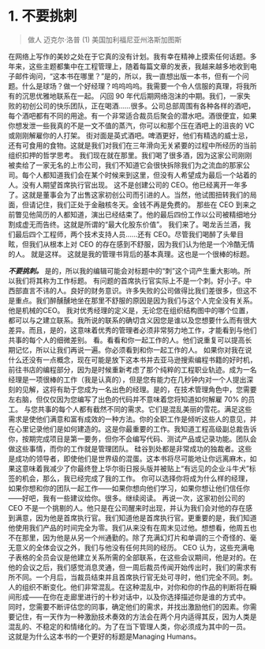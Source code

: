 # 1. 不要挑刺
> 做人
> 迈克尔·洛普
> (1)
> 美国加利福尼亚州洛斯加图斯

在网络上写作的美妙之处在于它真的没有计划。我有幸在精神上摸索任何话题。多年来，这些主题都集中在工程管理上，随着每篇文章的发表，我越来越多地收到电子邮件询问，“这本书在哪里？”是的，所以，我一直想出版一本书，但有一个问题。什么是球场？做一个好经理？呜呜呜呜。我需要一个令人信服的真理，将我所有的沉思优雅地联系在一起。
闪回 90 年代后期网络泡沫的中期。我们，一家失败的初创公司的快乐团队，正在喝酒……很多。公司总部周围有各种各样的酒吧，每个酒吧都有不同的用途。有一个非常适合裁员后聚会的潜水吧。酒很便宜，如果你想发泄一些我真的不是一文不值的蒸汽，你可以和那个压在酒吧上的沮丧的 VC 或刚刚解雇你的人打架。
街对面是英式酒吧。啤酒更好，他们有精选的威士忌，还有可食用的食物。这就是我们对我们在三年滑向无关紧要的过程中所经历的当前组织扣押的哲学思考。
我们现在就在那里。我们喝了很多酒，因为这家公司刚刚被卖给了一家无名的上市公司，我们不知道它会很快拆除我们为之流血的那家公司。每个人都知道我们会在某个时候来到这里，但没有人希望成为最后一个站着的人。没有人期望首席执行官出现。
这不是创建公司的 CEO。他已经离开一年多了。这就是董事会为了出售这家初创公司而引进的人。当然，他试图扭转我们的局面，但请记住，我们正处于金融核冬天。金钱不再是免费的。
那些在 CEO 到来之前瞥见他简历的人都知道，演出已经结束了。他的最后四份工作以公司被精细地分割成虚无而告终。这就是所谓的“最大化股东价值”。
我们来了。喝龙舌兰酒，我们最后四个工程师，两个技术支持人员……还有 CEO。尽管我们喝醉了头晕目眩，但我们从根本上对 CEO 的存在感到不舒服，因为我们认为他是一个冷酷无情的人。
就是这样。
这就是我的管理书背后的基本真理。这也是一个很棒的标题。

***不要挑刺。***
是的，所以我的编辑可能会对标题中的“刺”这个词产生重大影响。所以我们将其称为工作标题。
有问题的首席执行官实际上不是一个刺。好小子。中西部直言不讳的人。良好的财务意识。许多失败的公司做得比我们差很多，但这不是重点。我们醉醺醺地坐在那里不舒服的原因是因为我们与这个人完全没有关系。他是机械的CEO。
我对优秀经理的定义是，无论您在组织结构图中的哪个位置，都可以与之建立联系。我所说的联系的确切含义因您是谁以及您想要什么而有很大差异。而且，是的，这意味着优秀的管理者必须非常努力地工作，才能看到与他们共事的每个人的细微差别。
看。看看和你一起工作的人。他们说重复可以提高长期记忆，所以让我们再说一遍。你必须看到和你一起工作的人。
如果你对我在说什么还没有一点概念，现在可能是放下这本书并去亚马逊搜索编程书籍的好时机，前往书店的编程部分，因为是时候重新考虑了那个纯粹的工程职业轨迹。成为一名经理是一项很棒的工作（我是认真的），但是您有能力在几秒钟内对一个人提出深刻的见解，这将有助于您成为一名出色的经理。是的，在技术管理角色中，您需要左右脑，但仅仅因为您编写了出色的代码并不意味着您将知道如何解雇 70% 的员工。
与您共事的每个人都有截然不同的需求。它们是混乱美丽的雪花。满足这些需求是使他们满意和富有成效的一种方法。你的全职工作是倾听这些人的意见，并在心里记录他们是如何建造的。这是你最重要的工作。我知道工程高级副总裁告诉你，按期完成项目是第一要务，但你不会编写代码、测试产品或记录功能。团队会做这些事情，而你的工作就是管理团队。
硅谷到处都是非常成功的独裁者。这些是成功的领导者，即使他们是世界级的混蛋。这本书将尽可能地让你远离麻木，如果这意味着我减少了你最终登上华尔街日报头版并被贴上“有远见的企业斗牛犬”标签的机会，那么，我已经完成了我的工作。
你可以选择你将成为什么样的经理，如果你想和你的团队一起工作——如果你想向他们学习，如果你想让他们信任你——好吧，我有一些建议给你。很多。继续阅读。
再说一次，这家初创公司的 CEO 不是一个挑剔的人。他只是在公司醒来时出现，并认为我们会对他的存在感到满意，因为他是首席执行官。我们知道他是首席执行官。更重要的是，我们知道他使用我们产品的时间完全为零。我们从来没有在周末见过他。想想看，他周五也不在那里，因为他是从另一个州通勤的。除了充满幻灯片和单调的三个奇怪的、毫无意义的全体会议之外，我们与他没有任何共同的经历。
CEO 认为，这些充满电子表格的全员会议是他建立关系所需的全部联系，在这些会议期间，他是对的。在他的会议之后，我们感觉消息灵通，但一周后裁员传闻开始传出时，我们的需求有所不同。一个月后，当裁员结束并且首席执行官无处可寻时，他们完全不同。刺。
人的组织不断变化。他们非常混乱。在这种混乱中，对你和你的作品的判断将在瞬间形成——在你在走廊里进行的十秒对话中，以及你选择描述你是谁的方式中。
同时，您需要不断评估您的同事，确定他们的需求，并找出激励他们的因素。你需要记住，有一天作为一种激励技术奏效的方法会在两个月内适得其反，因为人类是混乱的、不稳定的和情绪化的。为了在当下管理人类，你必须成为其中的一员。
这就是为什么这本书的一个更好的标题是Managing Humans。